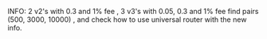 INFO: 2 v2's with 0.3 and 1% fee , 3 v3's with 0.05, 0.3 and 1% fee find pairs (500, 3000, 10000) , 
and check how to use universal router with the new info.